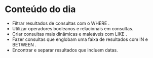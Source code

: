 <h1>Conteúdo do dia</h1>

- Filtrar resultados de consultas com o WHERE .
- Utilizar operadores booleanos e relacionais em consultas.
- Criar consultas mais dinâmicas e maleáveis com LIKE .
- Fazer consultas que englobam uma faixa de resultados com IN e BETWEEN .
- Encontrar e separar resultados que incluem datas.
